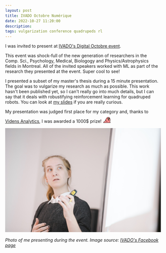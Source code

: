 ```yaml
---
layout: post
title: IVADO Octobre Numérique
date: 2022-10-27 11:20:00
description:
tags: vulgarization conference quadrupeds rl
---
```


I was invited to present at [IVADO's Digital Octobre event](https://ivado.ca/en/events/ivado-digital-october-2022/).

This event was shock-full of the new generation of researchers in the Comp. Sci., Psychology, Medical, Biologogy and Physics/Astrophysics fields in Montreal.
All of the invited speakers worked with ML as part of the research they presented at the event. Super cool to see!

I presented a subset of my master's thesis during a 15 minute presentation. 
The goal was to vulgarize my research as much as possible.
This work hasn't been published yet, so I can't really go into much details, but I can say that it deals
with robustifying reinforcement learning for quadruped robots.
You can look at [my slides](https://docs.google.com/presentation/d/1WseemCwGYg1pdZx7lHDFR5czjfosMkSFxXDEUTMup0U/edit?usp=sharing) 
if you are really curious.

My presentation was judged first place for my category and, thanks to [Videns Analytics](https://www.vidensanalytics.com/), I was awarded a 1000$ prize! <img style='display:inline; height:2em;' src='/assets/img/emojis/60fps_parrot.gif'>

<img src="/assets/img/ivado_octobre_numerique/image_720.png" style="max-width:100%"/>

<em>Photo of me presenting during the event. Image source: <a href="https://www.facebook.com/ivado.qc">IVADO's Facebook page</a></em>

